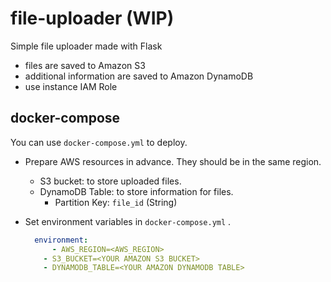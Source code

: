 # file-uploader (WIP)

Simple file uploader made with Flask
- files are saved to Amazon S3
- additional information are saved to Amazon DynamoDB
- use instance IAM Role

## docker-compose
You can use `docker-compose.yml` to deploy.
- Prepare AWS resources in advance. They should be in the same region.
  - S3 bucket: to store uploaded files.
  - DynamoDB Table: to store information for files.
    - Partition Key: `file_id` (String)

- Set environment variables in `docker-compose.yml` .
  ```yml
    environment:
        - AWS_REGION=<AWS_REGION>
      - S3_BUCKET=<YOUR AMAZON S3 BUCKET>
      - DYNAMODB_TABLE=<YOUR AMAZON DYNAMODB TABLE>
  ```